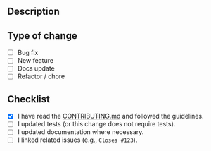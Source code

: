## Description
<!-- What does this PR change? Why? -->

## Type of change
- [ ] Bug fix
- [ ] New feature
- [ ] Docs update
- [ ] Refactor / chore

## Checklist
- [x] I have read the [CONTRIBUTING.md](../blob/main/CONTRIBUTING.md) and followed the guidelines.
- [ ] I updated tests (or this change does not require tests).
- [ ] I updated documentation where necessary.
- [ ] I linked related issues (e.g., `Closes #123`).